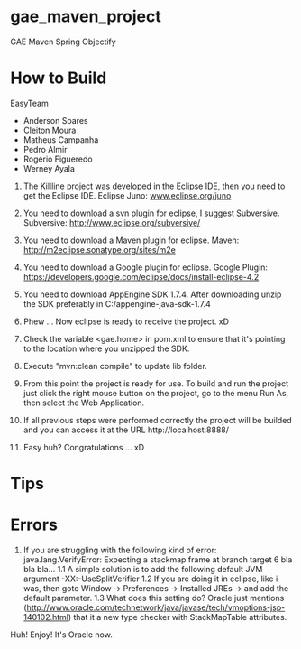 gae_maven_project
=================

GAE Maven Spring Objectify


How to Build
============

EasyTeam

- Anderson Soares	
- Cleiton Moura
- Matheus Campanha
- Pedro Almir
- Rogério Figueredo
- Werney Ayala


1. The Killline project was developed in the Eclipse IDE, then you need to get the Eclipse IDE.
   Eclipse Juno: www.eclipse.org/juno

2. You need to download a svn plugin for eclipse, I suggest Subversive.
   Subversive: http://www.eclipse.org/subversive/
   
3. You need to download a Maven plugin for eclipse.
   Maven: http://m2eclipse.sonatype.org/sites/m2e
   
4. You need to download a Google plugin for eclipse.
   Google Plugin: https://developers.google.com/eclipse/docs/install-eclipse-4.2
   
5. You need to download AppEngine SDK 1.7.4. After downloading unzip the SDK preferably in C:/appengine-java-sdk-1.7.4

6. Phew ... Now eclipse is ready to receive the project. xD
	
7. Check the variable <gae.home> in pom.xml to ensure that it's pointing to the location where you unzipped the SDK.

8. Execute "mvn:clean compile" to update lib folder.
   
9. From this point the project is ready for use. To build and run the project just click the right mouse 
button on the project, go to the menu Run As, then select the Web Application.

10. If all previous steps were performed correctly the project will be builded and you can access it at 
the URL http://localhost:8888/
    
11. Easy huh? Congratulations ... xD


Tips
====
	
Errors
======

1. If you are struggling with the following kind of error: java.lang.VerifyError: Expecting a stackmap frame at branch target 6 bla bla bla...
	1.1 A simple solution is to add the following default JVM argument -XX:-UseSplitVerifier
	1.2 If you are doing it in eclipse, like i was, then goto Window -> Preferences -> Installed JREs -> and add the default parameter.
	1.3 What does this setting do? Oracle just mentions (http://www.oracle.com/technetwork/java/javase/tech/vmoptions-jsp-140102.html) that it a new type checker with StackMapTable attributes. 
	
Huh! Enjoy! It's Oracle now.
